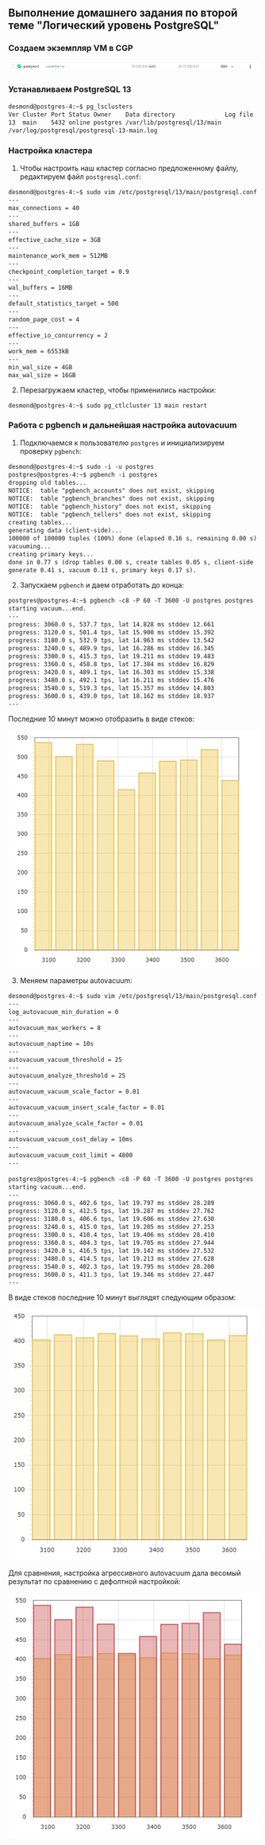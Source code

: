 ## Выполнение домашнего задания по второй теме "Логический уровень PostgreSQL"

### Создаем экземпляр VM в CGP
![VMCreated](https://github.com/apovyshev/PostgreSQL/blob/main/04.Autovacuum/VMCreated.PNG)

### Устанавливаем PostgreSQL 13
```
desmond@postgres-4:~$ pg_lsclusters
Ver Cluster Port Status Owner    Data directory              Log file
13  main    5432 online postgres /var/lib/postgresql/13/main /var/log/postgresql/postgresql-13-main.log
```

### Настройка кластера

1. Чтобы настроить наш кластер согласно предложенному файлу, редактируем файл `postgresql.conf`:
```
desmond@postgres-4:~$ sudo vim /etc/postgresql/13/main/postgresql.conf
---
max_connections = 40
---
shared_buffers = 1GB
---
effective_cache_size = 3GB
---
maintenance_work_mem = 512MB
---
checkpoint_completion_target = 0.9
---
wal_buffers = 16MB
---
default_statistics_target = 500
---
random_page_cost = 4
---
effective_io_concurrency = 2
---
work_mem = 6553kB
---
min_wal_size = 4GB
max_wal_size = 16GB
```
2. Перезагружаем кластер, чтобы применились настройки:
```
desmond@postgres-4:~$ sudo pg_ctlcluster 13 main restart
```

### Работа с pgbench и дальнейшая настройка autovacuum

1. Подключаемся к пользователю `postgres` и инициализируем проверку `pgbench`:
```
desmond@postgres-4:~$ sudo -i -u postgres
postgres@postgres-4:~$ pgbench -i postgres
dropping old tables...
NOTICE:  table "pgbench_accounts" does not exist, skipping
NOTICE:  table "pgbench_branches" does not exist, skipping
NOTICE:  table "pgbench_history" does not exist, skipping
NOTICE:  table "pgbench_tellers" does not exist, skipping
creating tables...
generating data (client-side)...
100000 of 100000 tuples (100%) done (elapsed 0.16 s, remaining 0.00 s)
vacuuming...
creating primary keys...
done in 0.77 s (drop tables 0.00 s, create tables 0.05 s, client-side generate 0.41 s, vacuum 0.13 s, primary keys 0.17 s).
```
2. Запускаем `pgbench` и даем отработать до конца:
```
postgres@postgres-4:~$ pgbench -c8 -P 60 -T 3600 -U postgres postgres
starting vacuum...end.
---
progress: 3060.0 s, 537.7 tps, lat 14.828 ms stddev 12.661
progress: 3120.0 s, 501.4 tps, lat 15.900 ms stddev 15.392
progress: 3180.0 s, 532.9 tps, lat 14.963 ms stddev 13.542
progress: 3240.0 s, 489.9 tps, lat 16.286 ms stddev 16.345
progress: 3300.0 s, 415.3 tps, lat 19.211 ms stddev 19.483
progress: 3360.0 s, 458.8 tps, lat 17.384 ms stddev 16.829
progress: 3420.0 s, 489.1 tps, lat 16.303 ms stddev 15.338
progress: 3480.0 s, 492.1 tps, lat 16.211 ms stddev 15.476
progress: 3540.0 s, 519.3 tps, lat 15.357 ms stddev 14.803
progress: 3600.0 s, 439.0 tps, lat 18.162 ms stddev 18.937
---
```
Последние 10 минут можно отобразить в виде стеков:

![Source](https://github.com/apovyshev/PostgreSQL/blob/main/04.Autovacuum/Source.png)


3. Меняем параметры autovacuum:
```
desmond@postgres-4:~$ sudo vim /etc/postgresql/13/main/postgresql.conf
---
log_autovacuum_min_duration = 0
---
autovacuum_max_workers = 8
---
autovacuum_naptime = 10s
---
autovacuum_vacuum_threshold = 25
---
autovacuum_analyze_threshold = 25
---
autovacuum_vacuum_scale_factor = 0.01
---
autovacuum_vacuum_insert_scale_factor = 0.01
---
autovacuum_analyze_scale_factor = 0.01
---
autovacuum_vacuum_cost_delay = 10ms
---
autovacuum_vacuum_cost_limit = 4800
---

postgres@postgres-4:~$ pgbench -c8 -P 60 -T 3600 -U postgres postgres
starting vacuum...end.
---
progress: 3060.0 s, 402.6 tps, lat 19.797 ms stddev 28.289
progress: 3120.0 s, 412.5 tps, lat 19.287 ms stddev 27.762
progress: 3180.0 s, 406.6 tps, lat 19.606 ms stddev 27.630
progress: 3240.0 s, 415.0 tps, lat 19.205 ms stddev 27.253
progress: 3300.0 s, 410.4 tps, lat 19.406 ms stddev 28.410
progress: 3360.0 s, 404.3 tps, lat 19.705 ms stddev 27.944
progress: 3420.0 s, 416.5 tps, lat 19.142 ms stddev 27.532
progress: 3480.0 s, 414.5 tps, lat 19.213 ms stddev 27.628
progress: 3540.0 s, 402.3 tps, lat 19.795 ms stddev 28.200
progress: 3600.0 s, 411.3 tps, lat 19.346 ms stddev 27.447
---
```
В виде стеков последние 10 минут выглядят следующим образом:

![Configured](https://github.com/apovyshev/PostgreSQL/blob/main/04.Autovacuum/Configured.png)

Для сравнения, настройка агрессивного autovacuum дала весомый результат по сравнению с дефолтной настройкой:

![Compare](https://github.com/apovyshev/PostgreSQL/blob/main/04.Autovacuum/Compare.PNG)
